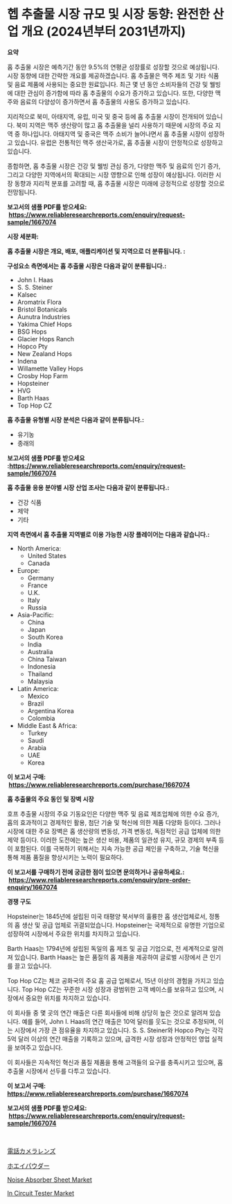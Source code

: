 <p><h1>헵 추출물 시장 규모 및 시장 동향: 완전한 산업 개요 (2024년부터 2031년까지)</h1></p><p><strong>요약</strong></p>
<p><p>홉 추출물 시장은 예측기간 동안 9.5%의 연평균 성장률로 성장할 것으로 예상됩니다. 시장 동향에 대한 간략한 개요를 제공하겠습니다. 홉 추출물은 맥주 제조 및 기타 식품 및 음료 제품에 사용되는 중요한 원료입니다. 최근 몇 년 동안 소비자들의 건강 및 웰빙에 대한 관심이 증가함에 따라 홉 추출물의 수요가 증가하고 있습니다. 또한, 다양한 맥주와 음료의 다양성이 증가하면서 홉 추출물의 사용도 증가하고 있습니다.</p><p>지리적으로 북미, 아태지역, 유럽, 미국 및 중국 등에 홉 추출물 시장이 전개되어 있습니다. 북미 지역은 맥주 생산량이 많고 홉 추출물을 널리 사용하기 때문에 시장의 주요 지역 중 하나입니다. 아태지역 및 중국은 맥주 소비가 늘어나면서 홉 추출물 시장이 성장하고 있습니다. 유럽은 전통적인 맥주 생산국가로, 홉 추출물 시장이 안정적으로 성장하고 있습니다.</p><p>종합하면, 홉 추출물 시장은 건강 및 웰빙 관심 증가, 다양한 맥주 및 음료의 인기 증가, 그리고 다양한 지역에서의 확대되는 시장 영향으로 인해 성장이 예상됩니다. 이러한 시장 동향과 지리적 분포를 고려할 때, 홉 추출물 시장은 미래에 긍정적으로 성장할 것으로 전망됩니다.</p></p>
<p><strong>보고서의 샘플 PDF를 받으세요: &nbsp;<a href="https://www.reliableresearchreports.com/enquiry/request-sample/1667074">https://www.reliableresearchreports.com/enquiry/request-sample/1667074</a></strong></p>
<p><strong>시장 세분화:</strong></p>
<p><strong> 홉 추출물 시장은 개요, 배포, 애플리케이션 및 지역으로 더 분류됩니다. :</strong></p>
<p><strong>구성요소 측면에서는 홉 추출물 시장은 다음과 같이 분류됩니다.:</strong></p>
<p><ul><li>John I. Haas</li><li>S. S. Steiner</li><li>Kalsec</li><li>Aromatrix Flora</li><li>Bristol Botanicals</li><li>Aunutra Industries</li><li>Yakima Chief Hops</li><li>BSG Hops</li><li>Glacier Hops Ranch</li><li>Hopco Pty</li><li>New Zealand Hops</li><li>Indena</li><li>Willamette Valley Hops</li><li>Crosby Hop Farm</li><li>Hopsteiner</li><li>HVG</li><li>Barth Haas</li><li>Top Hop CZ</li></ul></p>
<p><strong> 홉 추출물 유형별 시장 분석은 다음과 같이 분류됩니다.:</strong></p>
<p><ul><li>유기농</li><li>종래의</li></ul></p>
<p><strong>보고서의 샘플 PDF를 받으세요 :<a href="https://www.reliableresearchreports.com/enquiry/request-sample/1667074">https://www.reliableresearchreports.com/enquiry/request-sample/1667074</a></strong></p>
<p><strong> 홉 추출물 응용 분야별 시장 산업 조사는 다음과 같이 분류됩니다.:</strong></p>
<p><ul><li>건강 식품</li><li>제약</li><li>기타</li></ul></p>
<p><strong>지역 측면에서 홉 추출물 지역별로 이용 가능한 시장 플레이어는 다음과 같습니다.:</strong></p>
<p><ul>
    <li>
        North America:
        <ul>
            <li>United States</li>
            <li>Canada</li>
        </ul>
    </li>
    <li>
        Europe:
        <ul>
            <li>Germany</li>
            <li>France</li>
            <li>U.K.</li>
            <li>Italy</li>
            <li>Russia</li>
        </ul>
    </li>
    <li>
        Asia-Pacific:
        <ul>
            <li>China</li>
            <li>Japan</li>
            <li>South Korea</li>
            <li>India</li>
            <li>Australia</li>
            <li>China Taiwan</li>
            <li>Indonesia</li>
            <li>Thailand</li>
            <li>Malaysia</li>
        </ul>
    </li>
    <li>
        Latin America:
        <ul>
            <li>Mexico</li>
            <li>Brazil</li>
            <li>Argentina Korea</li>
            <li>Colombia</li>
        </ul>
    </li>
    <li>
        Middle East & Africa:
        <ul>
            <li>Turkey</li>
            <li>Saudi</li>
            <li>Arabia</li>
            <li>UAE</li>
            <li>Korea</li>
        </ul>
    </li>
    </ul></p>
<p><strong>이 보고서 구매: &nbsp;<a href="https://www.reliableresearchreports.com/purchase/1667074">https://www.reliableresearchreports.com/purchase/1667074</a></strong></p>
<p><strong>홉 추출물의 주요 동인 및 장벽 시장</strong></p>
<p><p>호프 추출물 시장의 주요 기동요인은 다양한 맥주 및 음료 제조업체에 의한 수요 증가, 홉의 효과적이고 경제적인 활용, 첨단 기술 및 혁신에 의한 제품 다양화 등이다. 그러나 시장에 대한 주요 장벽은 홉 생산량의 변동성, 가격 변동성, 독점적인 공급 업체에 의한 제약 등이다. 이러한 도전에는 높은 생산 비용, 제품의 일관성 유지, 규모 경제의 부족 등이 포함된다. 이를 극복하기 위해서는 지속 가능한 공급 체인을 구축하고, 기술 혁신을 통해 제품 품질을 향상시키는 노력이 필요하다.</p></p>
<p><strong>이 보고서를 구매하기 전에 궁금한 점이 있으면 문의하거나 공유하세요.: &nbsp;<a href="https://www.reliableresearchreports.com/enquiry/pre-order-enquiry/1667074">https://www.reliableresearchreports.com/enquiry/pre-order-enquiry/1667074</a></strong></p>
<p><strong>경쟁 구도</strong></p>
<p><p>Hopsteiner는 1845년에 설립된 미국 태평양 북서부의 훌륭한 홉 생산업체로서, 정통의 홉 생산 및 공급 업체로 귀결되었습니다. Hopsteiner는 국제적으로 유명한 기업으로 성장하여 시장에서 주요한 위치를 차지하고 있습니다. </p><p>Barth Haas는 1794년에 설립된 독일의 홉 제조 및 공급 기업으로, 전 세계적으로 알려져 있습니다. Barth Haas는 높은 품질의 홉 제품을 제공하여 글로벌 시장에서 큰 인기를 끌고 있습니다. </p><p>Top Hop CZ는 체코 공화국의 주요 홉 공급 업체로서, 15년 이상의 경험을 가지고 있습니다. Top Hop CZ는 꾸준한 시장 성장과 광범위한 고객 베이스를 보유하고 있으며, 시장에서 중요한 위치를 차지하고 있습니다.</p><p>이 회사들 중 몇 곳의 연간 매출은 다른 회사들에 비해 상당히 높은 것으로 알려져 있습니다. 예를 들어, John I. Haas의 연간 매출은 10억 달러를 웃도는 것으로 추정되며, 이는 시장에서 가장 큰 점유율을 차지하고 있습니다. S. S. Steiner와 Hopco Pty는 각각 5억 달러 이상의 연간 매출을 기록하고 있으며, 급격한 시장 성장과 안정적인 영업 실적을 보여주고 있습니다. </p><p>이 회사들은 지속적인 혁신과 품질 제품을 통해 고객들의 요구를 충족시키고 있으며, 홉 추출물 시장에서 선두를 다투고 있습니다.</p></p>
<p><strong>이 보고서 구매: &nbsp; <a href="https://www.reliableresearchreports.com/purchase/1667074">https://www.reliableresearchreports.com/purchase/1667074</a></strong></p>
<p><strong>보고서의 샘플 PDF를 받으세요: &nbsp;<a href="https://www.reliableresearchreports.com/enquiry/request-sample/1667074">https://www.reliableresearchreports.com/enquiry/request-sample/1667074</a></strong><strong></strong></p>
<p>&nbsp;</p>
<p><p><a href="https://medium.com/@kelscdowell78456/%E9%9B%BB%E8%A9%B1%E3%82%AB%E3%83%A1%E3%83%A9%E3%83%AC%E3%83%B3%E3%82%BA%E5%B8%82%E5%A0%B4%E3%83%AC%E3%83%9D%E3%83%BC%E3%83%88%E3%81%AF-%E3%81%93%E3%81%AE%E5%B8%82%E5%A0%B4%E3%81%AE%E6%9C%80%E6%96%B0%E3%81%AE%E3%83%88%E3%83%AC%E3%83%B3%E3%83%89%E3%82%84%E6%88%90%E9%95%B7%E6%A9%9F%E4%BC%9A%E3%82%92%E6%98%8E%E3%82%89%E3%81%8B%E3%81%AB%E3%81%97%E3%81%A6%E3%81%84%E3%81%BE%E3%81%99-eb6fce1efe75">電話カメラレンズ</a></p><p><a href="https://medium.com/@fabianhoncescu2022/%E3%83%9B%E3%82%A8%E3%82%A4%E3%83%91%E3%82%A6%E3%83%80%E3%83%BC%E3%83%9E%E3%83%BC%E3%82%B1%E3%83%83%E3%83%88%E3%81%AE%E8%A6%8F%E6%A8%A1-%E5%B8%82%E5%A0%B4%E8%A6%8B%E9%80%9A%E3%81%97%E3%81%8A%E3%82%88%E3%81%B3%E5%B8%82%E5%A0%B4%E4%BA%88%E6%B8%AC-2024%E5%B9%B4%E3%81%8B%E3%82%892031%E5%B9%B4%E3%81%BE%E3%81%A7-8d33e304e0a4">ホエイパウダー</a></p><p><a href="https://github.com/nathandecarvalho/Market-Research-Report-List-2/blob/main/noise-absorber-sheet-market.md">Noise Absorber Sheet Market</a></p><p><a href="https://github.com/kosella/Market-Research-Report-List-2/blob/main/in-circuit-tester-market.md">In Circuit Tester Market</a></p></p>